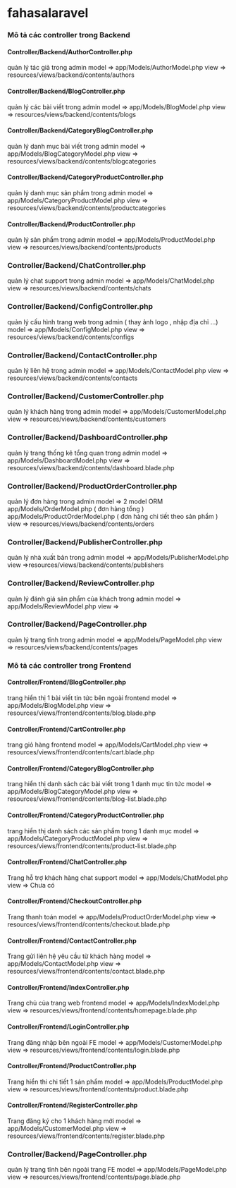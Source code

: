 # fahasalaravel
### Mô tả các controller trong Backend
#### Controller/Backend/AuthorController.php
quản lý tác giả trong admin
model => app/Models/AuthorModel.php
view => resources/views/backend/contents/authors

#### Controller/Backend/BlogController.php
quản lý các bài viết trong admin
model => app/Models/BlogModel.php 
view => resources/views/backend/contents/blogs

#### Controller/Backend/CategoryBlogController.php
quản lý danh mục bài viết trong admin
model => app/Models/BlogCategoryModel.php
view => resources/views/backend/contents/blogcategories

#### Controller/Backend/CategoryProductController.php
quản lý danh mục sản phẩm trong admin
model => app/Models/CategoryProductModel.php
view => resources/views/backend/contents/productcategories

#### Controller/Backend/ProductController.php
quản lý sản phẩm trong admin
model => app/Models/ProductModel.php
view => resources/views/backend/contents/products

### Controller/Backend/ChatController.php
quản lý chat support trong admin
model => app/Models/ChatModel.php
view => resources/views/backend/contents/chats

### Controller/Backend/ConfigController.php
quản lý cấu hình trang web trong admin ( thay ảnh logo , nhập địa chỉ ...)
model => app/Models/ConfigModel.php
view => resources/views/backend/contents/configs

### Controller/Backend/ContactController.php
quản lý liên hệ trong admin
model => app/Models/ContactModel.php
view => resources/views/backend/contents/contacts

### Controller/Backend/CustomerController.php
quản lý khách hàng trong admin
model => app/Models/CustomerModel.php
view => resources/views/backend/contents/customers

### Controller/Backend/DashboardController.php
quản lý trang thống kê tổng quan trong admin
model => app/Models/DashboardModel.php
view => resources/views/backend/contents/dashboard.blade.php

### Controller/Backend/ProductOrderController.php
quản lý đơn hàng trong admin
model => 2 model ORM
app/Models/OrderModel.php ( đơn hàng tổng )
app/Models/ProductOrderModel.php ( đơn hàng chi tiết theo sản phẩm )
view => resources/views/backend/contents/orders

### Controller/Backend/PublisherController.php
quản lý nhà xuất bản trong admin
model => app/Models/PublisherModel.php
view =>resources/views/backend/contents/publishers

### Controller/Backend/ReviewController.php
quản lý đánh giá sản phẩm của khách trong admin
model => app/Models/ReviewModel.php
view =>

### Controller/Backend/PageController.php
quản lý trang tĩnh trong admin
model => app/Models/PageModel.php
view => resources/views/backend/contents/pages

### Mô tả các controller trong Frontend

#### Controller/Frontend/BlogController.php
trang hiển thị 1 bài viết tin tức bên ngoài frontend
model => app/Models/BlogModel.php
view => resources/views/frontend/contents/blog.blade.php

#### Controller/Frontend/CartController.php
trang giỏ hàng frontend
model => app/Models/CartModel.php
view => resources/views/frontend/contents/cart.blade.php

#### Controller/Frontend/CategoryBlogController.php
trang hiển thị danh sách các bài viết trong 1 danh mục tin tức
model => app/Models/BlogCategoryModel.php
view => resources/views/frontend/contents/blog-list.blade.php

#### Controller/Frontend/CategoryProductController.php
trang hiển thị danh sách các sản phẩm trong 1 danh mục 
model => app/Models/CategoryProductModel.php
view => resources/views/frontend/contents/product-list.blade.php

#### Controller/Frontend/ChatController.php
Trang hỗ trợ khách hàng chat support
model => app/Models/ChatModel.php
view => Chưa có

#### Controller/Frontend/CheckoutController.php
Trang thanh toán
model => app/Models/ProductOrderModel.php
view => resources/views/frontend/contents/checkout.blade.php

#### Controller/Frontend/ContactController.php
Trang gửi liên hệ yêu cầu từ khách hàng
model => app/Models/ContactModel.php
view => resources/views/frontend/contents/contact.blade.php

#### Controller/Frontend/IndexController.php
Trang chủ của trang web frontend
model => app/Models/IndexModel.php
view => resources/views/frontend/contents/homepage.blade.php

#### Controller/Frontend/LoginController.php
Trang đăng nhập bên ngoài FE
model => app/Models/CustomerModel.php
view => resources/views/frontend/contents/login.blade.php

#### Controller/Frontend/ProductController.php
Trang hiển thi chi tiết 1 sản phẩm
model => app/Models/ProductModel.php
view => resources/views/frontend/contents/product.blade.php

#### Controller/Frontend/RegisterController.php
Trang đăng ký cho 1 khách hàng mới
model => app/Models/CustomerModel.php
view => resources/views/frontend/contents/register.blade.php

### Controller/Backend/PageController.php
quản lý trang tĩnh bên ngoài trang FE
model => app/Models/PageModel.php
view => resources/views/frontend/contents/page.blade.php











